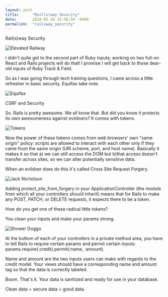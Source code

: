 ```yaml
---
layout: post
title:      "Rail(s)way Security"
date:       2018-05-20 22:56:58 -0400
permalink:  "railsway_security"
---
```


Rail(s)way Security

![Elevated Railway](https://i.imgur.com/2jaqwrJ.jpg)

I didn't quite get to the second part of Ruby inputs; working on two full-on React and Rails projects will do that! I promise I will get back to those dear-old inputs of Ruby Track & Field.

So as I was going through tech training questions, I came across a little refresher in basic security. Equifax take note.

![Equifax](https://i.imgur.com/A8GJSce.jpg)

CSRF and Security

So. Rails is pretty awesome. We all know that. But did you know it protects its own awesomeness against evildoers? It comes with tokens.

![Tokens](https://i.imgur.com/CN2guJ4.jpg)

Now the power of these tokens comes from web browsers' own "same origin" policy: scripts are allowed to interact with each other only if they came from the same origin (URI scheme, port, and host name). Basically it makes it so that a) we can still access the DOM but b)that access doesn't transfer across sites, so we can alter potentially sensitive data.

When an evildoer does do this it's called Cross Site Request Forgery.

![Jack Nicholson](https://i.imgur.com/8MaYuxj.gif)

Adding protect_site_from_forgery in your ApplicationController (the module from which all your controllers should inherit) means that for Rails to make any POST, PATCH, or DELETE requests, it expects there to be a token.

How do you get one of these radical little tokens?

You clean your inputs and make your params strong.

![Shower Doggo](https://i.imgur.com/IoLXmeB.gif)

At the bottom of each of your controllers in a private method area, you have to tell Rails to require certain params and permit certain inputs: params.require(:credit).permit(:name, :amount).

Name and amount are the two inputs users can make with regards to the credit model. Your views should have a corresponding name and amount tag so that the data is correctly labeled.

Boom. That's it. Your data is sanitized and ready for use in your database.

Clean data = secure data = good data.

